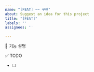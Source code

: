 ```yaml
---
name: "[FEAT] ~~ 구현"
about: Suggest an idea for this project
title: "[FEAT]"
labels: ''
assignees: ''

---
```


📝 기능 설명


✅ TODO

- [ ]
